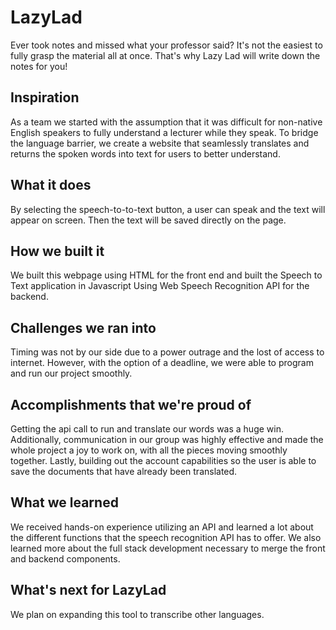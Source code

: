 # LazyLad
Ever took notes and missed what your professor said? 
It's not the easiest to fully grasp the material all at once.
That's why Lazy Lad will write down the notes for you!


## Inspiration
As a team we started with the assumption that it was difficult for non-native English speakers to fully understand a lecturer while they speak. To bridge the language barrier, we create a website that seamlessly translates and returns the spoken words into text for users to better understand.
## What it does
By selecting the speech-to-to-text button, a user can speak and the text will appear on screen. Then the text will be saved directly on the page.
## How we built it
We built this webpage using HTML for the front end and built the Speech to Text application in Javascript Using Web Speech Recognition API for the backend.
## Challenges we ran into
Timing was not by our side due to a power outrage and the lost of access to internet. However, with the option of a deadline, we were able to program and run our project smoothly.
## Accomplishments that we're proud of
Getting the api call to run and translate our words was a huge win. Additionally, communication in our group was highly effective and made the whole project a joy to work on, with all the pieces moving smoothly together. Lastly, building out the account capabilities so the user is able to save the documents that have already been translated.
## What we learned
We received hands-on experience utilizing an API and learned a lot about the different functions that the speech recognition API has to offer. We also learned more about the full stack development necessary to merge the front and backend components.
## What's next for LazyLad
We plan on expanding this tool to transcribe other languages.
